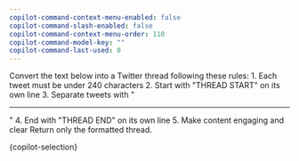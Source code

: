```yaml
---
copilot-command-context-menu-enabled: false
copilot-command-slash-enabled: false
copilot-command-context-menu-order: 110
copilot-command-model-key: ""
copilot-command-last-used: 0
---
```

<instruction>Convert the text below into a Twitter thread following these rules:
    1. Each tweet must be under 240 characters
    2. Start with "THREAD START" on its own line
    3. Separate tweets with "

---

"
    4. End with "THREAD END" on its own line
    5. Make content engaging and clear
    Return only the formatted thread.</instruction>

<text>{copilot-selection}</text>